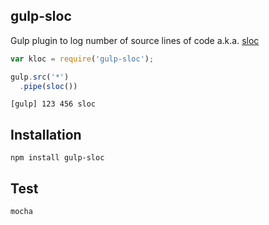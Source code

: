 ## gulp-sloc
Gulp plugin to log number of source lines of code a.k.a. [sloc](http://en.wikipedia.org/wiki/Source_lines_of_code)

```javascript
var kloc = require('gulp-sloc');

gulp.src('*')
  .pipe(sloc())
```
```
[gulp] 123 456 sloc
```

## Installation
```
npm install gulp-sloc
```

## Test
```
mocha
```